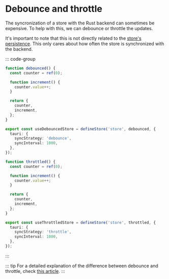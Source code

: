 # Debounce and throttle

The syncronization of a store with the Rust backend can sometimes be expensive. To help with this, we can debounce or throttle the updates.

It's important to note that this is not directly related to the [store's persistence](./persisting-state.md). This only cares about how often the store is synchronized with the backend.

::: code-group

```ts [Debounce]
function debounced() {
  const counter = ref(0);

  function increment() {
    counter.value++;
  }

  return {
    counter,
    increment,
  };
}

export const useDebouncedStore = defineStore('store', debounced, {
  tauri: {
    syncStrategy: 'debounce',
    syncInterval: 1000,
  },
});
```

```ts [Throttle]
function throttled() {
  const counter = ref(0);

  function increment() {
    counter.value++;
  }

  return {
    counter,
    increment,
  };
}

export const useThrottledStore = defineStore('store', throttled, {
  tauri: {
    syncStrategy: 'throttle',
    syncInterval: 1000,
  },
});
```

:::

::: tip
For a detailed explanation of the difference between debounce and throttle, check [this article](https://kettanaito.com/blog/debounce-vs-throttle).
:::
